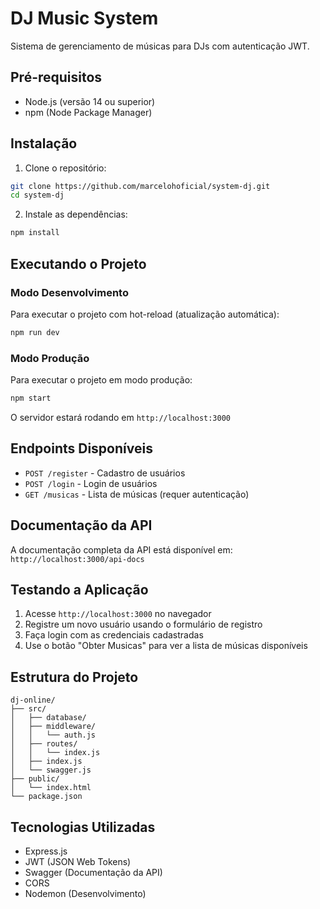 # DJ Music System

Sistema de gerenciamento de músicas para DJs com autenticação JWT.

## Pré-requisitos

- Node.js (versão 14 ou superior)
- npm (Node Package Manager)

## Instalação

1. Clone o repositório:

```bash
git clone https://github.com/marcelohoficial/system-dj.git
cd system-dj
```

2. Instale as dependências:

```bash
npm install
```

## Executando o Projeto

### Modo Desenvolvimento

Para executar o projeto com hot-reload (atualização automática):

```bash
npm run dev
```

### Modo Produção

Para executar o projeto em modo produção:

```bash
npm start
```

O servidor estará rodando em `http://localhost:3000`

## Endpoints Disponíveis

- `POST /register` - Cadastro de usuários
- `POST /login` - Login de usuários
- `GET /musicas` - Lista de músicas (requer autenticação)

## Documentação da API

A documentação completa da API está disponível em:
`http://localhost:3000/api-docs`

## Testando a Aplicação

1. Acesse `http://localhost:3000` no navegador
2. Registre um novo usuário usando o formulário de registro
3. Faça login com as credenciais cadastradas
4. Use o botão "Obter Musicas" para ver a lista de músicas disponíveis

## Estrutura do Projeto

```
dj-online/
├── src/
│   ├── database/
│   ├── middleware/
│   │   └── auth.js
│   ├── routes/
│   │   └── index.js
│   ├── index.js
│   └── swagger.js
├── public/
│   └── index.html
└── package.json
```

## Tecnologias Utilizadas

- Express.js
- JWT (JSON Web Tokens)
- Swagger (Documentação da API)
- CORS
- Nodemon (Desenvolvimento)
